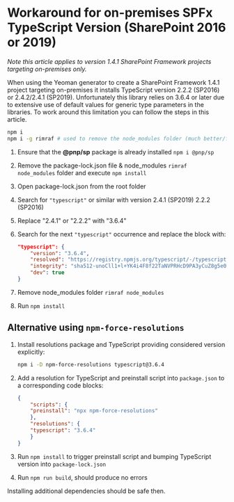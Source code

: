# Workaround for on-premises SPFx TypeScript Version (SharePoint 2016 or 2019)

_Note this article applies to version 1.4.1 SharePoint Framework projects targeting on-premises only._

When using the Yeoman generator to create a SharePoint Framework 1.4.1 project targeting on-premises it installs TypeScript version 2.2.2 (SP2016) or 2.4.2/2.4.1 (SP2019). Unfortunately this library relies on 3.6.4 or later due to extensive use of default values for generic type parameters in the libraries. To work around this limitation you can follow the steps in this article.

```bash
npm i
npm i -g rimraf # used to remove the node_modules folder (much better/faster)
```

1. Ensure that the **@pnp/sp** package is already installed `npm i @pnp/sp`
1. Remove the package-lock.json file & node_modules `rimraf node_modules` folder and execute `npm install`
1. Open package-lock.json from the root folder
1. Search for `"typescript"` or similar with version 2.4.1 (SP2019) 2.2.2 (SP2016)
1. Replace "2.4.1" or "2.2.2" with "3.6.4"
1. Search for the next `"typescript"` occurrence and replace the block with:

    ```JSON
    "typescript": {
        "version": "3.6.4",
        "resolved": "https://registry.npmjs.org/typescript/-/typescript-3.6.4.tgz",
        "integrity": "sha512-unoCll1+l+YK4i4F8f22TaNVPRHcD9PA3yCuZ8g5e0qGqlVlJ/8FSateOLLSagn+Yg5+ZwuPkL8LFUc0Jcvksg==",
        "dev": true
    }
    ```

1. Remove node_modules folder `rimraf node_modules`
1. Run `npm install`

## Alternative using `npm-force-resolutions`

1. Install resolutions package and TypeScript providing considered version explicitly:

    ```bash
    npm i -D npm-force-resolutions typescript@3.6.4
    ```

1. Add a resolution for TypeScript and preinstall script into `package.json` to a corresponding code blocks:

    ```JSON
    {
        "scripts": {
        "preinstall": "npx npm-force-resolutions"
        },
        "resolutions": {
        "typescript": "3.6.4"
        }
    }
    ```

1. Run ```npm install``` to trigger preinstall script and bumping TypeScript version into `package-lock.json`
1. Run ```npm run build```, should produce no errors

Installing additional dependencies should be safe then.
